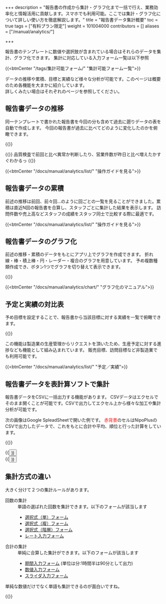 +++
description = "報告書の作成から集計・グラフ化まで一括で行え、業務効率化と情報活用に貢献します。スマホでも利用可能。ここでは集計・グラフ化について詳しい使い方を徹底解説します。"
title = "報告書データ集計概要"
toc = true
tags = ["有料プラン限定"]
weight = 101004000
contributors = []
aliases = ["/manual/analytics/"]

+++

報告書のテンプレートに数値や選択肢が含まれている場合はそれらのデータを集計、グラフ化できます。
集計に対応している入力フォーム一覧は以下参照

{{<btnCenter "/tags/集計可能フォーム/" "集計可能フォーム一覧">}}

データの推移や累積、目標と実績など様々な分析が可能です。このページは概要のため各機能を大まかに紹介しています。  
詳しくみたい場合はそれぞれのページを参照してください。

## 報告書データの推移

同一テンプレートで書かれた報告書を今回の分も含めて過去に遡りデータの表を自動で作成します。
今回の報告書が過去に比べてどのように変化したのかを俯瞰できます。

{{<appscreen filename="history" msg="これは推移の例です 前回との比較が容易" title="集計機能の例" fontsize="30px" alice="here" >}}


{{<alice pos="right" icon="here">}}
品質検査で前回と比べ異常か判断したり、営業件数が昨日と比べ増えたかすぐわかるっ
{{</alice>}}

{{<btnCenter "/docs/manual/analytics/list/" "操作ガイドを見る">}}


## 報告書データの累積

前述の推移は前回、前々回...のように回ごとの一覧を見ることができました。累積は直近N回の報告書を合算し、スタッフごとに集計した結果を表示します。
訪問件数や売上高などスタッフの成績をスタッフ同士で比較する際に最適です。



{{<btnCenter "/docs/manual/analytics/list/" "操作ガイドを見る">}}

## 報告書データのグラフ化

前述の推移・累積のデータをもとにアプリ上でグラフを作成できます。
折れ線・棒・積上棒・円・レーダー・複合のグラフを用意しています。
予め複数種類作成でき、ボタン1つでグラフを切り替えて表示できます。

{{<icatch filename="chart" msg="グラフはワンクリック でいつでも切替可" title="日報をグラフ化する" fontsize="30px" alice="guide" >}}

{{<btnCenter "/docs/manual/analytics/chart/" "グラフ化のマニュアル">}}


## 予定と実績の対比表

予め目標を設定することで、報告書から当該目標に対する実績を一覧で俯瞰できます。

{{<icatch filename="list" msg="予定と実績 進捗の管理" title="予定と実績の進捗表" fontsize="30px" alice="guide" >}}

この機能は製造業の生産管理からリクエストを頂いたため、生産予定に対する進捗なども機能として組み込まれています。
販売目標、訪問目標など非製造業でも利用可能です。

{{<btnCenter "/docs/manual/analytics/list/" "予定／実績">}}

## 報告書データを表計算ソフトで集計

報告書データをCSVに一括出力する機能があります。
CSVデータはエクセルでそのまま開くことが可能です。CSVで出力してエクセル上から様々な加工や集計分析が可能です。

次の画像はGoogle SpleadSheetで開いた例です。
<span style="color:red">赤背景</span>のセルはNipoPlusのCSVで出力したデータで、これをもとに合計や平均、順位と行った計算をしています。

{{<icatch filename="csv" msg="日報をCSV出力し 表計算ソフトで開く" title="日報をCSV出力し表計算ソフトで開く" fontsize="30px" alice="guide" >}}

<div class="row justify-content-center">
<div class="col-sm-16 col-md-8">{{<button "/docs/manual/read-report/csv/" "1件の報告書をCSV出力する">}}</div>
<div class="col-sm-16 col-md-8">{{<button "/docs/manual/analytics/csv/" "複数の報告書を一括CSV出力する">}}</div>
</div>


## 集計方式の違い

大きく分けて２つの集計ルールがあります。

<dl>
<dt>回数の集計</dt>
<dd>
単語の選ばれた回数を集計できます。以下のフォームが該当します
<ul>
<li><a href="/docs/manual/initial-setting/template/select/">選択式（単）フォーム</a></li>
<li><a href="/docs/manual/initial-setting/template/select2/">選択式（複）フォーム</a></li>
<li><a href="/docs/manual/initial-setting/template/selectcalc/">選択式（階層）フォーム</a></li>
<li><a href="/docs/manual/initial-setting/template/rate/">レート入力フォーム</a></li>
</ul>
</dd>
<dt>合計の集計</dt>
<dd>
単純に合算した集計ができます。以下のフォームが該当します
<ul>
<li><a href="/docs/manual/initial-setting/template/datetimes/">期間入力フォーム</a> (単位は分:1時間半は90分として出力)</li>
<li><a href="/docs/manual/initial-setting/template/math/">数値入力フォーム</a></li>
<li><a href="/docs/manual/initial-setting/template/step/">スライダ入力フォーム</a></li>
</ul>
</dl>

単純な数値だけでなく単語も集計できるのが面白いですね。

{{<appscreen filename="calc" title="集計が可能な入力フォームのみで構成されたチェックシートのテンプレート例"  >}}
